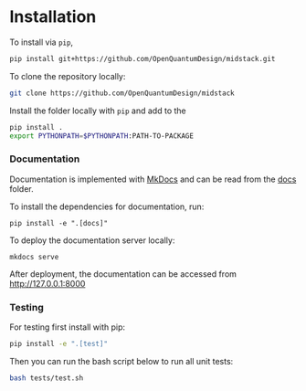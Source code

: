 # Installation
To install via `pip`,
```bash
pip install git+https://github.com/OpenQuantumDesign/midstack.git
```

To clone the repository locally:
```bash
git clone https://github.com/OpenQuantumDesign/midstack
```
Install the folder locally with `pip` and add to the 
```bash
pip install .
export PYTHONPATH=$PYTHONPATH:PATH-TO-PACKAGE
```

### Documentation
Documentation is implemented with [MkDocs](https://www.mkdocs.org/) and can be read from the [docs](https://github.com/OpenQuantumDesign/quantumion/tree/main/docs) folder.

To install the dependencies for documentation, run:
```
pip install -e ".[docs]"
```
To deploy the documentation server locally:
```
mkdocs serve
```
After deployment, the documentation can be accessed from http://127.0.0.1:8000


### Testing <a name="test"></a>
For testing first install with pip:

```bash
pip install -e ".[test]"
```
Then you can run the bash script below to run all unit tests:
```bash
bash tests/test.sh   
```